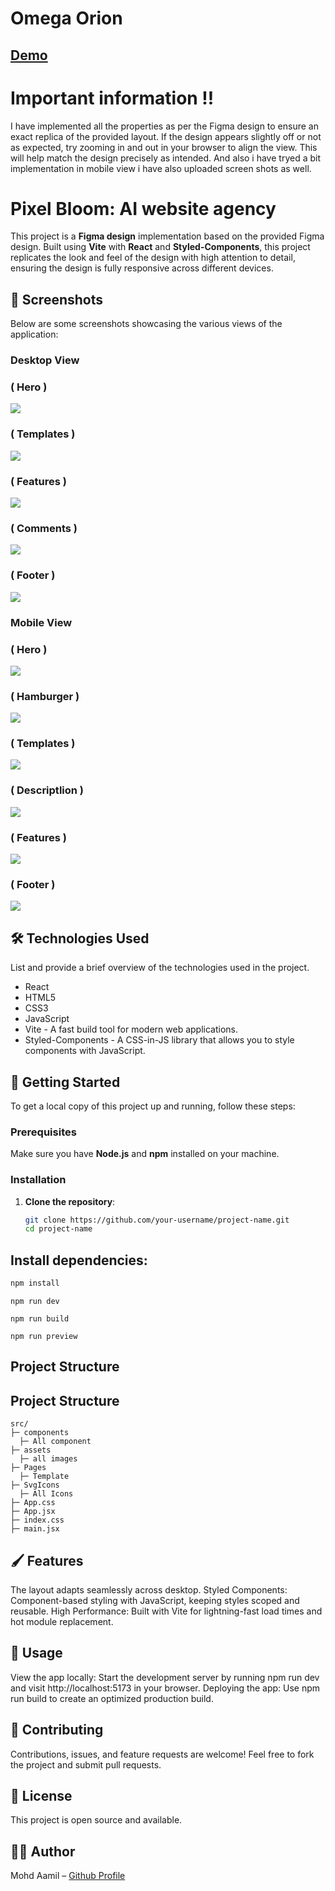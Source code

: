  # Omega Orion

## <a href="https://omega-orion.vercel.app/"> Demo</a> 

# Important information !!
I have implemented all the properties as per the Figma design to ensure an exact replica of the provided layout. If the design appears slightly off or not as expected, try zooming in and out in your browser to align the view. This will help match the design precisely as intended. And also i have tryed a bit implementation in mobile view i have also uploaded screen shots as well. 

# Pixel Bloom: AI website agency

This project is a **Figma design** implementation based on the provided Figma design. Built using **Vite** with **React** and **Styled-Components**, this project replicates the look and feel of the design with high attention to detail, ensuring the design is fully responsive across different devices.

## 📸 Screenshots

Below are some screenshots showcasing the various views of the application:

### Desktop View

###  ( Hero )
<img src="Screenshots\1.png"/>

###  ( Templates )
<img src="Screenshots\2.png"/>

###  ( Features )
<img src="Screenshots\3.png"/>

###  ( Comments )
<img src="Screenshots\4.png"/>

###  ( Footer )
<img src="Screenshots\5.png"/>


### Mobile View

###  ( Hero )
<img src="Screenshots\6.png"/>

###  ( Hamburger )
<img src="Screenshots\7.png"/>


###  ( Templates )
<img src="Screenshots\8.png"/>

###  ( Descriptlion )
<img src="Screenshots\9.png"/>

###  ( Features )
<img src="Screenshots\10.png"/>

###  ( Footer )
<img src="Screenshots\11.png"/>

## 🛠️ Technologies Used
List and provide a brief overview of the technologies used in the project.

- React
- HTML5
- CSS3
- JavaScript
- Vite - A fast build tool for modern web applications.
- Styled-Components - A CSS-in-JS library that allows you to style components with JavaScript.

## 🚀 Getting Started

To get a local copy of this project up and running, follow these steps:

### Prerequisites

Make sure you have **Node.js** and **npm** installed on your machine.

### Installation

1. **Clone the repository**:
   ```bash
   git clone https://github.com/your-username/project-name.git
   cd project-name
   ```
## Install dependencies:

```bash
npm install
```
```Run the development server:
npm run dev
```
```Build the project for production:
npm run build
```
```Preview the production build:
npm run preview
```
## Project Structure

## Project Structure
```plaintext
src/
├─ components
  ├─ All component
├─ assets
  ├─ all images
├─ Pages
  ├─ Template
├─ SvgIcons
  ├─ All Icons 
├─ App.css
├─ App.jsx
├─ index.css
├─ main.jsx
```


## 🖌️ Features
The layout adapts seamlessly across desktop.
Styled Components: Component-based styling with JavaScript, keeping styles scoped and reusable.
High Performance: Built with Vite for lightning-fast load times and hot module replacement.
## 🌟 Usage
View the app locally: Start the development server by running npm run dev and visit http://localhost:5173 in your browser.
Deploying the app: Use npm run build to create an optimized production build.

## 🤝 Contributing
Contributions, issues, and feature requests are welcome! Feel free to fork the project and submit pull requests.

## 📄 License
This project is open source and available.

## 🧑‍💻 Author
Mohd Aamil – <a href="https://github.com/mohdaamil120"> Github Profile</a> 

